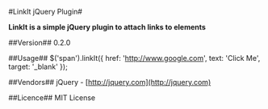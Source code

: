 #LinkIt jQuery Plugin#

**LinkIt is a simple jQuery plugin to attach links to elements**

##Version##
0.2.0

##Usage##
    $('span').linkIt({
		href: 'http://www.google.com',
		text: 'Click Me',
		target: '_blank'
	});

##Vendors##
jQuery - [http://jquery.com](http://jquery.com)

##Licence##
MIT License
